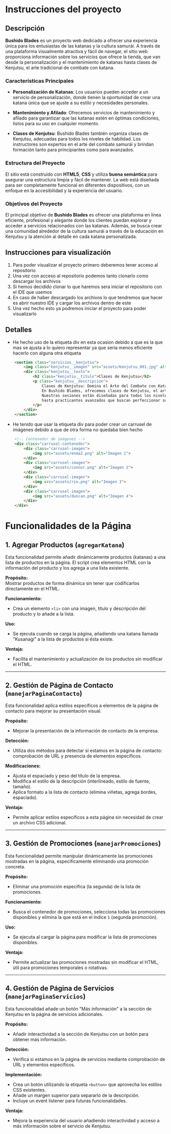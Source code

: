 # Instrucciones del proyecto

## Descripción
**Bushido Blades** es un proyecto web dedicado a ofrecer una experiencia única para los entusiastas de las katanas y la cultura samurái. 
A través de una plataforma visualmente atractiva y fácil de navegar, el sitio web proporciona información sobre los servicios que ofrece la tienda, 
que van desde la personalización y el mantenimiento de katanas hasta clases de Kenjutsu, el arte tradicional de combate con katana.

### Características Principales

- **Personalización de Katanas**: Los usuarios pueden acceder a un servicio de personalización, donde tienen la oportunidad de crear una katana única que se ajuste a su estilo y necesidades personales.

- **Mantenimiento y Afilado**: Ofrecemos servicios de mantenimiento y afilado para garantizar que las katanas estén en óptimas condiciones, listos para su uso en cualquier momento.

- **Clases de Kenjutsu**: Bushido Blades también organiza clases de Kenjutsu, adecuadas para todos los niveles de habilidad. 
Los instructores son expertos en el arte del combate samurái y brindan formación tanto para principiantes como para avanzados.

### Estructura del Proyecto

El sitio está construido con **HTML5**, **CSS** y utiliza **buena semántica** para asegurar una estructura limpia y fácil de mantener. La web está diseñada para ser completamente funcional en diferentes dispositivos, con un enfoque en la accesibilidad y la experiencia del usuario.

### Objetivos del Proyecto

El principal objetivo de **Bushido Blades** es ofrecer una plataforma en línea eficiente, profesional y elegante donde los clientes puedan explorar y acceder a servicios relacionados con las katanas. Además, se busca crear una comunidad alrededor de la cultura samurái a través de la educación en Kenjutsu y la atención al detalle en cada katana personalizada.

## Instrucciones para visualización

1. Para poder visualizar el proyecto primero deberemos tener acceso al repositorio
2. Una vez con acceso al repositorio podemos tanto clonarlo como descargar los archivos
3. Si hemos decidido clonar lo que haremos sera iniciar el repositorio con el IDE que usemos
4. En caso de haber descargado los archivos lo que tendremos que hacer es abrir nuestro IDE y cargar los archivos dentro de este
5. Una vez hecho esto ya podremos iniciar el proyecto para poder visualizarlo

## Detalles

- He hecho uso de la etiqueta div en esta ocasion debido 
a que es la que mas se ajusta a lo quiero representar 
ya que seria menos eficiente hacerlo con alguna otra etiqueta

```html
    <section class="servicios__kenjutsu">
        <img class="kenjutsu__imagen" src="assets/Kenjutsu_001.jpg" alt="Clases de Kenjutsu">
        <div class="kenjutsu__texto">
            <h2 class="kenjutsu__titulo">Clases de Kenjutsu</h2>
            <p class="kenjutsu__descripcion">
                Clases de Kenjutsu: Domina el Arte del Combate con Katana
                En Bushido Blades, ofrecemos clases de Kenjutsu, el arte tradicional del combate con katana, impartidas por maestros experimentados.
                Nuestras sesiones están diseñadas para todos los niveles, desde principiantes que desean aprender los fundamentos
                hasta practicantes avanzados que buscan perfeccionar su técnica.
            </p>
        </div>
    </section>
```

- He tenido que usar la etiqueta div para poder crear un carrusel de imágenes debido a que de otra forma no quedaba bien hecho

```html
    <!-- Contenedor de imágenes -->
    <div class="carrusel-contenedor">
        <div class="carrusel-imagen">
            <img src="assets/enma2.png" alt="Imagen 1">
        </div>
        <div class="carrusel-imagen">
            <img src="assets/connor.png" alt="Imagen 2">
        </div>
        <div class="carrusel-imagen">
            <img src="assets/rin.png" alt="Imagen 3">
        </div>
        <div class="carrusel-imagen">
            <img src="assets/duncan.png" alt="Imagen 4">
        </div>
    </div>
```


# Funcionalidades de la Página

## 1. Agregar Productos (`agregarKatana`)

Esta funcionalidad permite añadir dinámicamente productos (katanas) a una lista de productos en la página. El script crea elementos HTML con la información del producto y los agrega a una lista existente.

**Propósito:**  
Mostrar productos de forma dinámica sin tener que codificarlos directamente en el HTML.

**Funcionamiento:**
- Crea un elemento `<li>` con una imagen, título y descripción del producto y lo añade a la lista.

**Uso:**
- Se ejecuta cuando se carga la página, añadiendo una katana llamada "Kusanagi" a la lista de productos si ésta existe.

**Ventaja:**
- Facilita el mantenimiento y actualización de los productos sin modificar el HTML.

---

## 2. Gestión de Página de Contacto (`manejarPaginaContacto`)

Esta funcionalidad aplica estilos específicos a elementos de la página de contacto para mejorar su presentación visual.

**Propósito:**
- Mejorar la presentación de la información de contacto de la empresa.

**Detección:**
- Utiliza dos métodos para detectar si estamos en la página de contacto: comprobación de URL y presencia de elementos específicos.

**Modificaciones:**
- Ajusta el espaciado y peso del título de la empresa.
- Modifica el estilo de la descripción (interlineado, estilo de fuente, tamaño).
- Aplica formato a la lista de contacto (elimina viñetas, agrega bordes, espaciado).

**Ventaja:**
- Permite aplicar estilos específicos a esta página sin necesidad de crear un archivo CSS adicional.

---

## 3. Gestión de Promociones (`manejarPromociones`)

Esta funcionalidad permite manipular dinámicamente las promociones mostradas en la página, específicamente eliminando una promoción concreta.

**Propósito:**
- Eliminar una promoción específica (la segunda) de la lista de promociones.

**Funcionamiento:**
- Busca el contenedor de promociones, selecciona todas las promociones disponibles y elimina la que está en el índice `1` (segunda promoción).

**Uso:**
- Se ejecuta al cargar la página para modificar la lista de promociones disponibles.

**Ventaja:**
- Permite actualizar las promociones mostradas sin modificar el HTML, útil para promociones temporales o rotativas.

---

## 4. Gestión de Página de Servicios (`manejarPaginaServicios`)

Esta funcionalidad añade un botón "Más información" a la sección de Kenjutsu en la página de servicios adicionales.

**Propósito:**
- Añadir interactividad a la sección de Kenjutsu con un botón para obtener más información.

**Detección:**
- Verifica si estamos en la página de servicios mediante comprobación de URL y elementos específicos.

**Implementación:**
- Crea un botón utilizando la etiqueta `<button>` que aprovecha los estilos CSS existentes.
- Añade un margen superior para separarlo de la descripción.
- Incluye un event listener para futuras funcionalidades.

**Ventaja:**
- Mejora la experiencia del usuario añadiendo interactividad y acceso a más información sobre el servicio de Kenjutsu.
